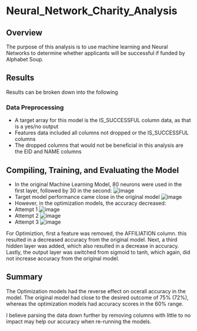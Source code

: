 # Neural_Network_Charity_Analysis

## Overview

The purpose of this analysis is to use machine learning and Neural Networks to determine whether applicants will be successful if funded by Alphabet Soup.

## Results

Results can be broken down into the following

### Data Preprocessing
* A target array for this model is the IS_SUCCESSFUL column data, as that is a yes/no output
* Features data included all columns not dropped or the IS_SUCCESSFUL columns
* The dropped columns that would not be beneficial in this analysis are the EID and NAME columns

## Compiling, Training, and Evaluating the Model
* In the original Machine Learning Model, 80 neurons were used in the first layer, followed by 30 in the second:
![image](https://user-images.githubusercontent.com/80076110/126927457-b03f1bcb-6d3d-45fc-baeb-cf3c15609b15.png)
* Target model performance came close in the original model
![image](https://user-images.githubusercontent.com/80076110/126927501-f5710107-b794-42c3-be9e-19a73a74d601.png)
* However, in the optimization models, the accuracy decreased:
* Attempt 1
![image](https://user-images.githubusercontent.com/80076110/126927636-d97c4f26-a3fc-4485-82f4-792c8c8b7973.png)
* Attempt 2
![image](https://user-images.githubusercontent.com/80076110/126927647-617467a7-68db-4efe-95b8-9cc88f5f8ed3.png)
* Attempt 3
![image](https://user-images.githubusercontent.com/80076110/126927653-651f37a5-145a-4cab-ae6e-2bf23c45af1a.png)

For Optimiztion, first a feature was removed, the AFFILIATION column. this resulted in a decreased accuracy from the original model. Next, a third hidden layer was added, which also resulted in a decrease in accuracy. Lastly, the output layer was switched from sigmoid to tanh, which again, did not increase accuracy from the original model.

## Summary
The Optimization models had the reverse effect on ocerall accuracy in the model. The original model had close to the desired outcome of 75% (72%), whereas the optimization models had accuracy scores in the 60% range.

I believe parsing the data down further by removing columns with little to no impact may help our accuracy when re-running the models.
